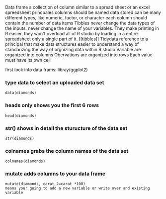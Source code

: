 
Data frame 
		a collection of column similar to a spread sheet or an excel spreedsheet 
	princpales
		columns should be named 
		data stored can be many different types, like numeric, factor, or character
		each column should contain the number of data items
			Tibbles
					never change the data types of the inputs.
					never change the name of your variables.
					They make printing in R easier, they won't overload all of R studio by loading in a entire spreadsheet only a single part of it. [[tibbles]]
			Tidydata
				reference to a principal that make data structures easier to understand a way of standarizing the way of orgnizing data within R studio 
						Variable are organized into columns 
						Obervations are organized into rows
						Each value must have its own cell

first look into data frams: 
	libray(ggplot2)
### type data to select an uploaded data set
	data(diamonds)
### heads only shows you the first 6 rows
	head(diamonds)
### str() shows in detail the sturucture of the data set
	str(diamonds)
### colnames grabs the column names of the data set
	colnames(diamonds)
### mutate adds columns to your data frame
	mutate(diamonds, carat_2=carat *100)
	means your going to add a new variable or write over and existing variable